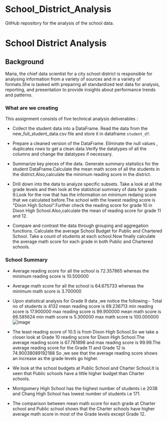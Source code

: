 # School_District_Analysis
GitHub repository for the analysis of the school data.
# School District Analysis

## Background
Maria, the chief data scientist for a city school district is responsible for analysing information from a variety of sources and in a variety of formats.She is tasked with preparing all standardized test data for analysis, reporting, and presentation to provide insights about performance trends and patterns.

### What are we creating
This assignment consists of five technical analysis deliverables :
-    Collect the student data into a DataFrame.
	Read the data from the new_full_student_data.csv file and store it in dataframe `student_df`.
    
-   Prepare a cleaned version of the DataFrame.
Eliminate the null values , duplicates rows to get a clean data.Verify the datatypes of all the columns and change the datatypes if necessary.

-   Summarize key pieces of the data.
Generate summary statistics for the student DataFrame.Calculate the mean math score of all the students in the district.Also,calculate the minimum reading score in the district.
    
-   Drill down into the data to analyze specific subsets.
Take a look at all the grade levels and then look at the statistical summary of data for grade 9.Look for the row that has the information on minimum redaing score that we calculated before.The school with the lowest reading score is "Dixon High School".Further check the reading score for grade 10 in Dixon High School.Also,calculate the mean of reading score for grade 11 and 12.
    
-   Compare and contrast the data through grouping and aggregation functions.
Calculate the average School Budget for Public and Chartered School.
Take a count of students at each school.Now finally calculate the average math score for each grade in both Public and Chartered schools.

### School Summary

 - Average reading score for all the school is 72.357865 whereas the minimum reading score is 10.500000
 - Average math score for all the school is 64.675733 whereas the minimum math score is 3.700000
 - Upon statistical analysis for Grade 9 data ,we notice the following:-
	 Total no of students is 4132
	  mean reading score is 69.236713 
	  min reading score is 17.900000
	  max reading score is 99.900000
	  mean math score is 66.585624
	  min math score is 5.300000
	  max math score is 100.000000
	  ![image](https://user-images.githubusercontent.com/119648166/213479098-8b01f584-5fbb-4a88-a2e5-c7faf2aeb935.png)

	 
 - The least reading score of 10.5 is from Dixon High School.So we take a  closer look at Grade 10 reading score  for Dixon High School.The average reading score is  67.781898 and max reading score is 99.99.The average reading score for the Grade 11 and Grade 12 is 74.90038089192188
 So ,we see that the average reading score shows an increase as the grade levels go higher.
 - We look at the school budgets at Public School and Charter School.It is seen that Public schools have a little higher budget than Charter schools.
 - Montgomery High School has the highest number of students i.e 2038 and Chang High School has lowest number of students i.e 171.
 - The comparison between mean math score for each grade at Charter school and Public school shows that the Charter schools have higher average math score in most of the Grade levels except Grade 12.
 
 

